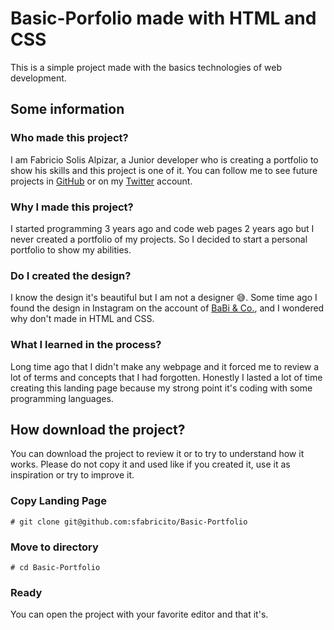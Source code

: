 # Basic-Porfolio made with HTML and CSS
This is a simple project made with the basics technologies of web development.

## Some information

### Who made this project?
I am Fabricio Solis Alpizar, a Junior developer who is creating a portfolio to show his skills and this project is one of it.
You can follow me to see future projects in [GitHub](https://github.com/sfabricito) or on my [Twitter](https://twitter.com/sfabricito) account.

### Why I made this project?
I started programming 3 years ago and code web pages 2 years ago but I never created a portfolio of my projects. So I decided to start a personal portfolio to show my abilities.

### Do I created the design?
I know the design it's beautiful but I am not a designer 😅.
Some time ago I found the design in Instagram on the account of [BaBi & Co.](https://www.instagram.com/babi.n.co/), and I wondered why don't made in HTML and CSS.

### What I learned in the process?
Long time ago that I didn't make any webpage and it forced me to review a lot of terms and concepts that I had forgotten. Honestly I lasted a lot of time creating this landing page because my strong point it's coding with some programming languages.

## How download the project?
You can download the project to review it or to try to understand how it works. Please do not  copy it and used like if you created it, use it as inspiration or try to improve it.

### Copy Landing Page
```ssh
# git clone git@github.com:sfabricito/Basic-Portfolio
```

### Move to directory
```ssh
# cd Basic-Portfolio
```

### Ready
You can open the project with your favorite editor and that it's.
